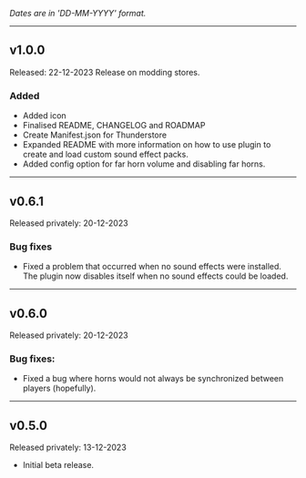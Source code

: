 ﻿_Dates are in 'DD-MM-YYYY' format._

___

## v1.0.0

Released: 22-12-2023
Release on modding stores.

### Added

- Added icon
- Finalised README, CHANGELOG and ROADMAP
- Create Manifest.json for Thunderstore
- Expanded README with more information on how to use plugin to create and load custom sound effect packs.
- Added config option for far horn volume and disabling far horns.

___

## v0.6.1

Released privately: 20-12-2023

### Bug fixes

- Fixed a problem that occurred when no sound effects were installed. The plugin now disables itself when no sound
  effects
  could be loaded.

___

## v0.6.0

Released privately: 20-12-2023

### Bug fixes:

- Fixed a bug where horns would not always be synchronized between players (hopefully).

___

## v0.5.0

Released privately: 13-12-2023

- Initial beta release.